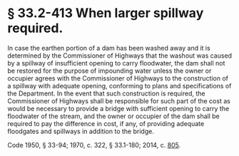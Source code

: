# § 33.2-413 When larger spillway required.

<p>In case the earthen portion of a dam has been washed away and it is determined by the Commissioner of Highways that the washout was caused by a spillway of insufficient opening to carry floodwater, the dam shall not be restored for the purpose of impounding water unless the owner or occupier agrees with the Commissioner of Highways to the construction of a spillway with adequate opening, conforming to plans and specifications of the Department. In the event that such construction is required, the Commissioner of Highways shall be responsible for such part of the cost as would be necessary to provide a bridge with sufficient opening to carry the floodwater of the stream, and the owner or occupier of the dam shall be required to pay the difference in cost, if any, of providing adequate floodgates and spillways in addition to the bridge.</p><p>Code 1950, § 33-94; 1970, c. 322, § 33.1-180; 2014, c. <a href='http://lis.virginia.gov/cgi-bin/legp604.exe?141+ful+CHAP0805'>805</a>.</p>